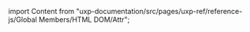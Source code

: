
import Content from "uxp-documentation/src/pages/uxp-ref/reference-js/Global Members/HTML DOM/Attr";

<Content query="product=photoshop"/>
